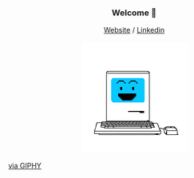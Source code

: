 <h3 align="center">Welcome 🐍</h3>
<p align="center">
  <a href="https://patacode.github.io/curriculum-vitae/">Website</a> /
  <a href="https://www.linkedin.com/in/maximilien-ballesteros-55b894252">Linkedin</a>
  <br><br>
  <img src="/computer.gif" />
  <p><a href="https://giphy.com/gifs/xUPGcfEAZhlZXCZrbi">via GIPHY</a></p>
</p>
